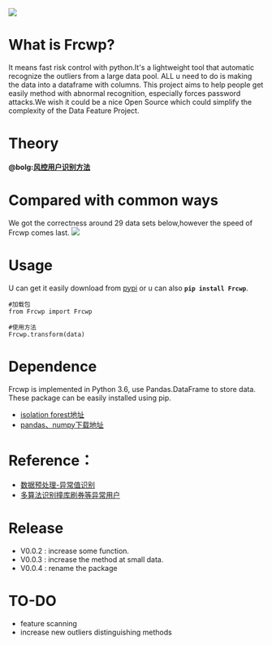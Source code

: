 ![](https://img.shields.io/badge/license-MIT-000000.svg)
# What is Frcwp?
It means fast risk control with python.It's a lightweight tool that automatic recognize the outliers from a large data pool. ALL u need to do is making the data into a dataframe with columns. This project aims to help people get easily method with abnormal recognition, especially forces password attacks.We wish it could be a nice Open Source which could simplify the complexity of the Data Feature Project.  

# Theory
**@bolg:[风控用户识别方法](http://shataowei.com/2017/12/09/风控用户识别方法/)**

# Compared with common ways
We got the correctness around 29 data sets below,however the speed of Frcwp comes last. 
![](http://upload-images.jianshu.io/upload_images/1129359-90b9e7933f787fd4.jpg?imageMogr2/auto-orient/strip%7CimageView2/2/w/1240)

# Usage
U can get it easily download from [pypi](https://pypi.python.org/pypi?:action=display&name=fast_risk_control&version=0.0.1)
or u can also **`pip install Frcwp`**.
```
#加载包
from Frcwp import Frcwp

#使用方法
Frcwp.transform(data)
```

# Dependence
Frcwp is implemented in Python 3.6, use Pandas.DataFrame to store data. These package can be easily installed using pip.
- [isolation forest地址](https://github.com/scikit-learn/scikit-learn/blob/master/sklearn/ensemble/iforest.py)
- [pandas、numpy下载地址](http://www.lfd.uci.edu/~gohlke/pythonlibs/)

# Reference：
- [数据预处理-异常值识别](http://shataowei.com/2017/08/09/数据预处理-异常值识别/)
- [多算法识别撞库刷券等异常用户](http://shataowei.com/2017/12/01/多算法识别撞库刷券等异常用户/)

# Release
- V0.0.2 : increase some function.
- V0.0.3 : increase the method at small data.
- V0.0.4 : rename the package

# TO-DO
- feature scanning
- increase new outliers distinguishing methods
